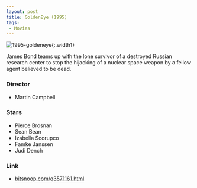 ```yaml
---
layout: post
title: GoldenEye (1995)
tags:
 - Movies
---
```


![1995-goldeneye](/img/2012/1995-goldeneye.jpg){:.width1}

James Bond teams up with the lone survivor of a destroyed Russian research
center to stop the hijacking of a nuclear space weapon by a fellow agent
believed to be dead. 

### Director
* Martin Campbell

### Stars
* Pierce Brosnan
* Sean Bean
* Izabella Scorupco
* Famke Janssen
* Judi Dench

### Link
* [bitsnoop.com/q3571161.html](http://bitsnoop.com/q3571161.html)
